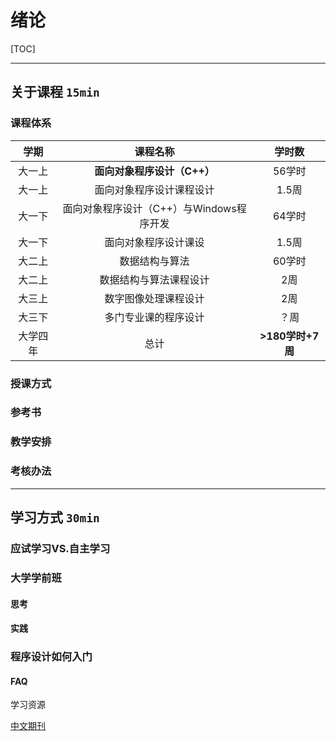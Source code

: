 # 绪论

[TOC]

---

## 关于课程	`15min`

### 课程体系

|  学期  |           课程名称            |      学时数      |
| :--: | :-----------------------: | :-----------: |
| 大一上  |     **面向对象程序设计（C++）**     |     56学时      |
| 大一上  |       面向对象程序设计课程设计        |     1.5周      |
| 大一下  | 面向对象程序设计（C++）与Windows程序开发 |     64学时      |
| 大一下  |        面向对象程序设计课设         |     1.5周      |
| 大二上  |          数据结构与算法          |     60学时      |
| 大二上  |        数据结构与算法课程设计        |      2周       |
| 大三上  |        数字图像处理课程设计         |      2周       |
| 大三下  |        多门专业课的程序设计         |      ？周       |
| 大学四年 |            总计             | **>180学时+7周** |





### 授课方式

### 参考书

### 教学安排

### 考核办法

---

## 学习方式	`30min`

### 应试学习VS.自主学习



### 大学学前班

#### 思考

#### 实践

### 程序设计如何入门

#### FAQ



学习资源

[中文期刊](www.csdn.net)



